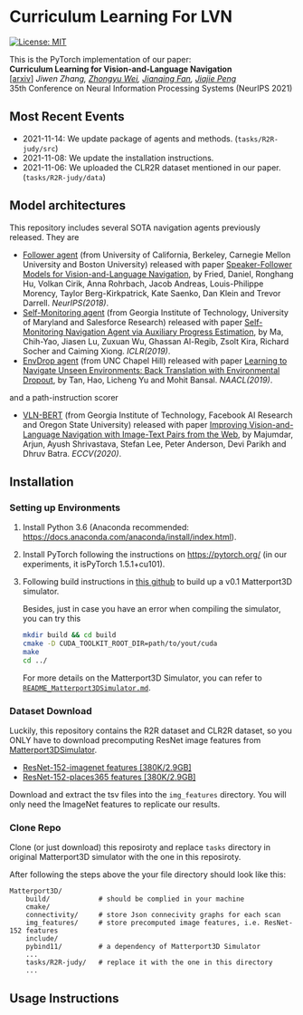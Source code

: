 # Curriculum Learning For LVN
[![License: MIT](https://img.shields.io/badge/License-MIT-yellow.svg)](https://opensource.org/licenses/MIT) 

This is the PyTorch implementation of our paper:<br>
**Curriculum Learning for Vision-and-Language Navigation**<br>[[arxiv](https://arxiv.org/abs/2111.07228)]
*Jiwen Zhang, [Zhongyu Wei](http://www.sdspeople.fudan.edu.cn/zywei/), [Jianqing Fan](https://fan.princeton.edu/), [Jiajie Peng](https://jiajiepeng.github.io/)*<br>
35th Conference on Neural Information Processing Systems (NeurIPS 2021)



## Most Recent Events

* 2021-11-14: We update package of agents and methods. (<code>tasks/R2R-judy/src</code>) 
* 2021-11-08: We update the installation instructions.
* 2021-11-06: We uploaded the CLR2R dataset mentioned in our paper. (<code>tasks/R2R-judy/data</code>) 





## Model architectures

This repository includes several SOTA navigation agents previously released. They are

* [Follower agent](https://github.com/ronghanghu/speaker_follower) (from University of California, Berkeley, Carnegie Mellon University and Boston University) released with paper [Speaker-Follower Models for Vision-and-Language Navigation](https://arxiv.org/pdf/1806.02724.pdf), by Fried, Daniel, Ronghang Hu, Volkan Cirik, Anna Rohrbach, Jacob Andreas, Louis-Philippe Morency, Taylor Berg-Kirkpatrick, Kate Saenko, Dan Klein and Trevor Darrell. *NeurIPS(2018)*.
* [Self-Monitoring agent](https://github.com/chihyaoma/selfmonitoring-agent) (from Georgia Institute of Technology, University of Maryland and Salesforce Research) released with paper [Self-Monitoring Navigation Agent via Auxiliary Progress Estimation](https://arxiv.org/pdf/1901.03035.pdf), by Ma, Chih-Yao, Jiasen Lu, Zuxuan Wu, Ghassan Al-Regib, Zsolt Kira, Richard Socher and Caiming Xiong. *ICLR(2019)*.
* [EnvDrop agent](https://github.com/airsplay/R2R-EnvDrop) (from UNC Chapel Hill) released with paper [Learning to Navigate Unseen Environments: Back Translation with Environmental Dropout](https://arxiv.org/pdf/1904.04195.pdf), by Tan, Hao, Licheng Yu and Mohit Bansal. *NAACL(2019)*.

and a path-instruction scorer

* [VLN-BERT](https://github.com/arjunmajum/vln-bert) (from Georgia Institute of Technology, Facebook AI Research and Oregon State University) released with paper [Improving Vision-and-Language Navigation with Image-Text Pairs from the Web](https://arxiv.org/pdf/2004.14973.pdf), by Majumdar, Arjun, Ayush Shrivastava, Stefan Lee, Peter Anderson, Devi Parikh and Dhruv Batra. *ECCV(2020)*.



## Installation

### Setting up Environments

1. Install Python 3.6 (Anaconda recommended: https://docs.anaconda.com/anaconda/install/index.html).

2. Install PyTorch following the instructions on https://pytorch.org/ (in our experiments, it isPyTorch 1.5.1+cu101).

3. Following build instructions in [this github](https://github.com/peteanderson80/Matterport3DSimulator/tree/v0.1) to build up a v0.1 Matterport3D simulator.

   Besides, just in case you have an error when compiling the simulator, you can try this

   ```bash
   mkdir build && cd build
   cmake -D CUDA_TOOLKIT_ROOT_DIR=path/to/yout/cuda
   make
   cd ../
   ```

   For more details on the Matterport3D Simulator, you can refer to [`README_Matterport3DSimulator.md`](https://github.com/ronghanghu/speaker_follower/blob/master/README_Matterport3DSimulator.md).



### Dataset Download

Luckily, this repository contains the R2R dataset and CLR2R dataset, so you ONLY have to download precomputing ResNet image features from [Matterport3DSimulator](https://github.com/peteanderson80/Matterport3DSimulator). 

- [ResNet-152-imagenet features [380K/2.9GB]](https://www.dropbox.com/s/o57kxh2mn5rkx4o/ResNet-152-imagenet.zip?dl=1)
- [ResNet-152-places365 features [380K/2.9GB]](https://www.dropbox.com/s/85tpa6tc3enl5ud/ResNet-152-places365.zip?dl=1)

Download and extract the tsv files into the `img_features` directory. You will only need the ImageNet features to replicate our results.



### Clone Repo

Clone (or just download) this reposiroty and replace <code>tasks</code> directory in original Matterport3D simulator with the one in this reposiroty. 

After following the steps above the your file directory should look like this:

```shell
Matterport3D/
    build/            # should be complied in your machine
    cmake/
    connectivity/     # store Json connecivity graphs for each scan
    img_features/     # store precomputed image features, i.e. ResNet-152 features
    include/
    pybind11/         # a dependency of Matterport3D Simulator
    ...
    tasks/R2R-judy/   # replace it with the one in this directory
    ...
```





## Usage Instructions





